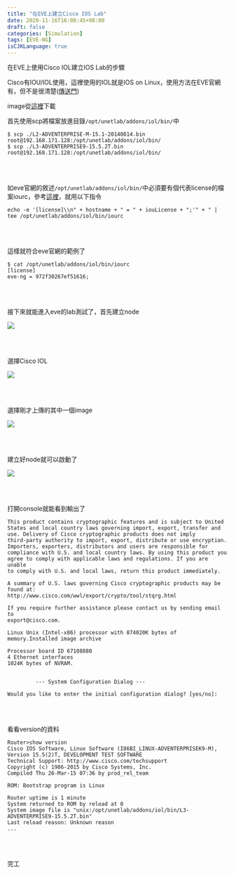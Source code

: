 ```yaml
---
title: "在EVE上建立Cisco IOS Lab"
date: 2020-11-16T16:08:45+08:00
draft: false
categories: [Simulation]
tags: [EVE-NG]
isCJKLanguage: true
---
```

在EVE上使用Cisco IOL建立IOS Lab的步驟
<!--more-->
Cisco有IOU/IOL使用，這裡使用的IOL就是IOS on Linux，使用方法在EVE官網有，但不是很清楚(<a href="https:/www.eve-ng.net/index.php/documentation/howtos/howto-add-cisco-iol-ios-on-linux/" target="_blank">傳送門</a>)
  
image從<a href="https://networkhunt.com/download/download-cisco-iou-iol-images/" target="_blank">這裡</a>下載
    
首先使用scp將檔案放進目錄`/opt/unetlab/addons/iol/bin/`中
```
$ scp ./L2-ADVENTERPRISE-M-15.1-20140814.bin root@192.168.171.128:/opt/unetlab/addons/iol/bin/
$ scp ./L3-ADVENTERPRISE9-15.5.2T.bin root@192.168.171.128:/opt/unetlab/addons/iol/bin/
```
<br></br>

如eve官網的敘述`/opt/unetlab/addons/iol/bin/`中必須要有個代表license的檔案iourc，參考<a href="https://gist.github.com/paalfe/8edd82f780c650ae2b4a" target="_blank">這裡</a>，就用以下指令
```
echo -e '[license]\\n" + hostname + " = " + iouLicense + ";'" + " | tee /opt/unetlab/addons/iol/bin/iourc
```
<br></br>

這樣就符合eve官網的範例了
```
$ cat /opt/unetlab/addons/iol/bin/iourc
[license]
eve-ng = 972f30267ef51616;
```
<br></br>

接下來就能進入eve的lab測試了，首先建立node

![](1.PNG)

<br></br>

選擇Cisco IOL

![](2.PNG)

<br></br>

選擇剛才上傳的其中一個image

![](3.PNG)

<br></br>

建立好node就可以啟動了

![](4.PNG)

<br></br>

打開console就能看到輸出了
```
This product contains cryptographic features and is subject to United
States and local country laws governing import, export, transfer and
use. Delivery of Cisco cryptographic products does not imply
third-party authority to import, export, distribute or use encryption.
Importers, exporters, distributors and users are responsible for
compliance with U.S. and local country laws. By using this product you
agree to comply with applicable laws and regulations. If you are unable
to comply with U.S. and local laws, return this product immediately.

A summary of U.S. laws governing Cisco cryptographic products may be found at:
http://www.cisco.com/wwl/export/crypto/tool/stqrg.html

If you require further assistance please contact us by sending email to
export@cisco.com.

Linux Unix (Intel-x86) processor with 874020K bytes of memory.Installed image archive

Processor board ID 67108880
4 Ethernet interfaces
1024K bytes of NVRAM.


         --- System Configuration Dialog ---

Would you like to enter the initial configuration dialog? [yes/no]: 
```
<br></br>

看看version的資料
```
Router>show version
Cisco IOS Software, Linux Software (I86BI_LINUX-ADVENTERPRISEK9-M), Version 15.5(2)T, DEVELOPMENT TEST SOFTWARE
Technical Support: http://www.cisco.com/techsupport
Copyright (c) 1986-2015 by Cisco Systems, Inc.
Compiled Thu 26-Mar-15 07:36 by prod_rel_team

ROM: Bootstrap program is Linux

Router uptime is 1 minute
System returned to ROM by reload at 0
System image file is "unix:/opt/unetlab/addons/iol/bin/L3-ADVENTERPRISE9-15.5.2T.bin"
Last reload reason: Unknown reason
...
```
<br></br>

完工